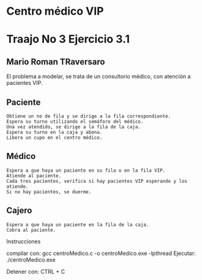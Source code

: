 
# Centro médico VIP

# Traajo No 3 Ejercicio 3.1

## Mario Roman TRaversaro

El problema a modelar, se trata de un consultorio médico, con atención a pacientes VIP.

## Paciente

    Obtiene un no de fila y se dirige a la fila correspondiente.
    Espera su turno utilizando el semáforo del médico.
    Una vez atendido, se dirige a la fila de la caja.
    Espera su turno en la caja y abona.
    Libera un cupo en el centro médico.

## Médico

    Espera a que haya un paciente en su fila o en la fila VIP.
    Atiende al paciente.
    Cada tres pacientes, verifica si hay pacientes VIP esperando y los atiende.
    Si no hay pacientes, se duerme.

## Cajero

    Espera a que haya un paciente en la fila de la caja.
    Cobra al paciente.

Instrucciones

compilar con:
 gcc centroMedico.c -o centroMedico.exe -lpthread
Ejecutar:
./centroMedico.exe

Detener con:
CTRL + C
